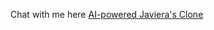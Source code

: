Chat with me here [AI-powered Javiera's Clone](https://huggingface.co/spaces/javiialmendras/Javiera)

